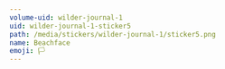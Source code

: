 ```yaml
---
volume-uid: wilder-journal-1
uid: wilder-journal-1-sticker5
path: /media/stickers/wilder-journal-1/sticker5.png
name: Beachface
emoji: 🏳️
---
```

